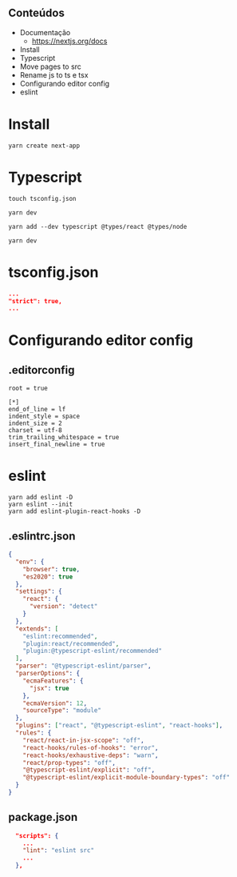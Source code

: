## Conteúdos
- Documentação
  - https://nextjs.org/docs
- Install
- Typescript
- Move pages to src
- Rename js to ts e tsx
- Configurando editor config
- eslint

# Install
 ```
 yarn create next-app
 ```

# Typescript
```
touch tsconfig.json

yarn dev

yarn add --dev typescript @types/react @types/node

yarn dev
``` 

# tsconfig.json
```json
...
"strict": true,
...
```

# Configurando editor config
## .editorconfig
```
root = true

[*]
end_of_line = lf
indent_style = space
indent_size = 2
charset = utf-8
trim_trailing_whitespace = true
insert_final_newline = true
```

# eslint
```
yarn add eslint -D
yarn eslint --init
yarn add eslint-plugin-react-hooks -D
```

## .eslintrc.json
```json
{
  "env": {
    "browser": true,
    "es2020": true
  },
  "settings": {
    "react": {
      "version": "detect"
    }
  },
  "extends": [
    "eslint:recommended",
    "plugin:react/recommended",
    "plugin:@typescript-eslint/recommended"
  ],
  "parser": "@typescript-eslint/parser",
  "parserOptions": {
    "ecmaFeatures": {
      "jsx": true
    },
    "ecmaVersion": 12,
    "sourceType": "module"
  },
  "plugins": ["react", "@typescript-eslint", "react-hooks"],
  "rules": {
    "react/react-in-jsx-scope": "off",
    "react-hooks/rules-of-hooks": "error",
    "react-hooks/exhaustive-deps": "warn",
    "react/prop-types": "off",
    "@typescript-eslint/explicit": "off",
    "@typescript-eslint/explicit-module-boundary-types": "off"
  }
}

```

## package.json
```json
  "scripts": {
    ...
    "lint": "eslint src"
    ...
  },
```